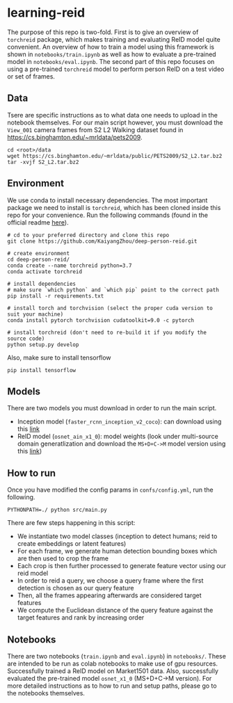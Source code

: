 # learning-reid

The purpose of this repo is two-fold. First is to give an overview of `torchreid` package, which makes training and evaluating ReID model quite convenient. An overview of how to train a model using this framework is shown in `notebooks/train.ipynb` as well as how to evaluate a pre-trained model in `notebooks/eval.ipynb`. The second part of this repo focuses on using a pre-trained `torchreid` model to perform person ReID on a test video or set of frames.


## Data

Tsere are specific instructions as to what data one needs to upload in the notebook themselves. For our main script however, you must download the `View_001` camera frames from S2 L2 Walking dataset found in https://cs.binghamton.edu/~mrldata/pets2009.

    cd <root>/data
    wget https://cs.binghamton.edu/~mrldata/public/PETS2009/S2_L2.tar.bz2
    tar -xvjf S2_L2.tar.bz2


## Environment

We use conda to install necessary dependencies. The most important package we need to install is `torchreid`, which has been cloned inside this repo for your convenience. Run the following commands (found in the official readme [here](https://github.com/KaiyangZhou/deep-person-reid)).

    # cd to your preferred directory and clone this repo
    git clone https://github.com/KaiyangZhou/deep-person-reid.git

    # create environment
    cd deep-person-reid/
    conda create --name torchreid python=3.7
    conda activate torchreid

    # install dependencies
    # make sure `which python` and `which pip` point to the correct path
    pip install -r requirements.txt

    # install torch and torchvision (select the proper cuda version to suit your machine)
    conda install pytorch torchvision cudatoolkit=9.0 -c pytorch

    # install torchreid (don't need to re-build it if you modify the source code)
    python setup.py develop


Also, make sure to install tensorflow

    pip install tensorflow


## Models

There are two models you must download in order to run the main script.

- Inception model (`faster_rcnn_inception_v2_coco`): can download using this [link](http://download.tensorflow.org/models/object_detection/faster_rcnn_inception_v2_coco_2018_01_28.tar.gz)
- ReID model (`osnet_ain_x1_0`): model weights (look under multi-source domain generatlization and download the `MS+D+C->M` model version using this [link](https://kaiyangzhou.github.io/deep-person-reid/MODEL_ZOO.html))


## How to run

Once you have modified the config params in `confs/config.yml`, run the following.

    PYTHONPATH=./ python src/main.py


There are few steps happening in this script:
- We instantiate two model classes (inception to detect humans; reid to create embeddings or latent features)
- For each frame, we generate human detection bounding boxes which are then used to crop the frame
- Each crop is then further processed to generate feature vector using our reid model
- In order to reid a query, we choose a query frame where the first detection is chosen as our query feature
- Then, all the frames appearing afterwards are considered target features
- We compute the Euclidean distance of the query feature against the target features and rank by increasing order


## Notebooks

There are two notebooks (`train.ipynb` and `eval.ipynb`) in `notebooks/`. These are intended to be run as colab notebooks to make use of gpu resources. Successfully trained a ReID model on Market1501 data. Also, successfully evaluated the pre-trained model `osnet_x1_0` (MS+D+C->M version). For more detailed instructions as to how to run and setup paths, please go to the notebooks themselves.